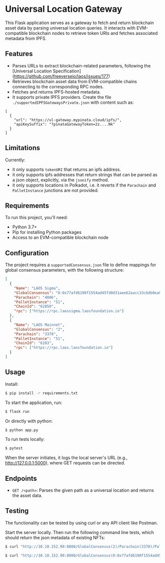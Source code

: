 # Universal Location Gateway

This Flask application serves as a gateway to fetch and return blockchain asset data by parsing universal location queries. It interacts with EVM-compatible blockchain nodes to retrieve token URIs and fetches associated metadata from IPFS.

## Features

- Parses URLs to extract blockchain-related parameters, following the [Universal Location Specification] (https://github.com/freeverseio/laos/issues/177)
- Retrieves blockchain asset data from EVM-compatible chains connecting to the corresponding RPC nodes.
- Fetches and returns IPFS-hosted metadata.
- It supports private IPFS providers. Create the file `./supportedIPFSGatewaysPrivate.json` with content such as:

```
[
  {
    "url": "https://ul-gateway.mypinata.cloud/ipfs/",
    "apiKeySuffix": "?pinataGatewayToken=2z....Nk"
  }
]
```

## Limitations

Currently:
- it only supports `tokenURI` that returns an ipfs address.
- it only supports ipfs addresses that return strings that can be parsed as a json object, explicitly, via the `jsonify` method.
- it only supports locations in Polkadot, i.e. it reverts if the `Parachain` and `PalletInstance` junctions are not provided.

## Requirements

To run this project, you'll need:

- Python 3.7+
- Pip for installing Python packages
- Access to an EVM-compatible blockchain node


## Configuration
The project requires a `supportedConsensus.json` file to define mappings for global consensus parameters, with the following structure:

```json
[
  {
    "Name": "LAOS Sigma",
    "GlobalConsensus": "0:0x77afd6190f1554ad45fd0d31aee62aacc33c6db0ea801129acb813f913e0764f",
    "Parachain": "4006",
    "PalletInstance": "51",
    "ChainId": "62850",
    "rpc": ["https://rpc.laossigma.laosfoundation.io"]
  },
  {
    "Name": "LAOS Mainnet",
    "GlobalConsensus": "2",
    "Parachain": "3370",
    "PalletInstance": "51",
    "ChainId": "6283",
    "rpc": ["https://rpc.laos.laosfoundation.io"]
  }
]
```

## Usage
Install:
```bash
$ pip install -r requirements.txt
```

To start the application, run:

```bash
$ flask run
```

Or directly with python:
```bash
$ python app.py
```

To run tests locally:
```bash
$ pytest
```

When the server initiates, it logs the local server's URL (e.g., http://127.0.0.1:5000), where GET requests can be directed.


## Endpoints
- `GET /<path>`: Parses the given path as a universal location and returns the asset data.

## Testing
The functionality can be tested by using curl or any API client like Postman.

Start the server locally. Then run the following command line tests, which should return the json metadata of existing NFTs:
```bash
$ curl "http://10.10.152.90:8080/GlobalConsensus(2)/Parachain(3370)/PalletInstance(51)/AccountKey20(0xFffFFFFFFfFfFFFFfFFfFFFe0000000000000000)/GeneralKey(4046614996555278700417118163670322946781784547715)"

$ curl "http://10.10.152.90:8080/GlobalConsensus(0:0x77afd6190f1554ad45fd0d31aee62aacc33c6db0ea801129acb813f913e0764f)/Parachain(4006)/PalletInstance(51)/AccountKey20(0xfffffffffffffffffffffffe000000000000007b)/GeneralKey(1816828245772543144481346997133324732024448676966294077)"
```
